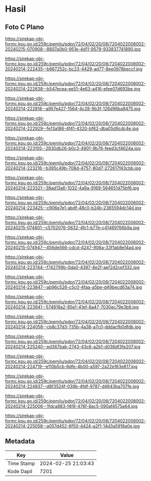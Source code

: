 # Hasil

## Foto C Plano

https://sirekap-obj-formc.kpu.go.id/259c/pemilu/pdpr/72/04/02/20/08/7204022008002-20240215-070908--8807a0b0-951e-4d11-9579-933837741890.jpg

https://sirekap-obj-formc.kpu.go.id/259c/pemilu/pdpr/72/04/02/20/08/7204022008002-20240214-222435--b667252c-bc23-4429-ad77-8ee0978beccf.jpg

https://sirekap-obj-formc.kpu.go.id/259c/pemilu/pdpr/72/04/02/20/08/7204022008002-20240214-222638--b547ecea-ee51-4e63-a416-efee07d693be.jpg

https://sirekap-obj-formc.kpu.go.id/259c/pemilu/pdpr/72/04/02/20/08/7204022008002-20240214-222818--a957e427-1564-4c28-9b3f-126d96ba8475.jpg

https://sirekap-obj-formc.kpu.go.id/259c/pemilu/pdpr/72/04/02/20/08/7204022008002-20240214-222929--fe13a186-4f41-4320-bf62-dba05d9cdc4e.jpg

https://sirekap-obj-formc.kpu.go.id/259c/pemilu/pdpr/72/04/02/20/08/7204022008002-20240214-223105--2830db26-b0c3-4901-9b76-feed3cf4624a.jpg

https://sirekap-obj-formc.kpu.go.id/259c/pemilu/pdpr/72/04/02/20/08/7204022008002-20240214-223216--b395c49b-708d-4757-80d7-272617f43cbb.jpg

https://sirekap-obj-formc.kpu.go.id/259c/pemilu/pdpr/72/04/02/20/08/7204022008002-20240214-223321--38ad13a6-1032-4a9a-9169-564651d75bf6.jpg

https://sirekap-obj-formc.kpu.go.id/259c/pemilu/pdpr/72/04/02/20/08/7204022008002-20240214-223425--c906e7e1-abdf-48c0-b24b-2365594dc14d.jpg

https://sirekap-obj-formc.kpu.go.id/259c/pemilu/pdpr/72/04/02/20/08/7204022008002-20240215-074801--c5702076-0632-4fc1-b77e-c41469766b9a.jpg

https://sirekap-obj-formc.kpu.go.id/259c/pemilu/pdpr/72/04/02/20/08/7204022008002-20240215-074947--456de566-cdcd-4247-906a-33f1ab8e14ad.jpg

https://sirekap-obj-formc.kpu.go.id/259c/pemilu/pdpr/72/04/02/20/08/7204022008002-20240214-223744--f742799b-0da0-4397-8e2f-aef2d2cef332.jpg

https://sirekap-obj-formc.kpu.go.id/259c/pemilu/pdpr/72/04/02/20/08/7204022008002-20240214-223847--ab96c526-c5c0-4faa-a5be-d49becd63a74.jpg

https://sirekap-obj-formc.kpu.go.id/259c/pemilu/pdpr/72/04/02/20/08/7204022008002-20240214-223941--574918a2-85e1-41ef-8a47-7030ec79e3b8.jpg

https://sirekap-obj-formc.kpu.go.id/259c/pemilu/pdpr/72/04/02/20/08/7204022008002-20240214-224058--cb8c37d3-735b-4a38-a7c0-dddacfb0dfdb.jpg

https://sirekap-obj-formc.kpu.go.id/259c/pemilu/pdpr/72/04/02/20/08/7204022008002-20240214-225240--ed367bab-2743-43c6-a2b1-d036df3fe207.jpg

https://sirekap-obj-formc.kpu.go.id/259c/pemilu/pdpr/72/04/02/20/08/7204022008002-20240214-224719--e110b5cb-6dfe-4b00-a597-2a22e163e817.jpg

https://sirekap-obj-formc.kpu.go.id/259c/pemilu/pdpr/72/04/02/20/08/7204022008002-20240214-224837--d8f3524f-039b-4fdf-9787-d4643ba707fe.jpg

https://sirekap-obj-formc.kpu.go.id/259c/pemilu/pdpr/72/04/02/20/08/7204022008002-20240214-225006--1fdca883-f4f8-476f-8ac5-090af4575a64.jpg

https://sirekap-obj-formc.kpu.go.id/259c/pemilu/pdpr/72/04/02/20/08/7204022008002-20240214-225058--a057d452-6f50-4424-a2f1-14d3a5918a0e.jpg


## Metadata

| Key        | Value               |
| ---------- | ------------------- |
| Time Stamp | 2024-02-25 21:03:43 |
| Kode Dapil | 7201                |



